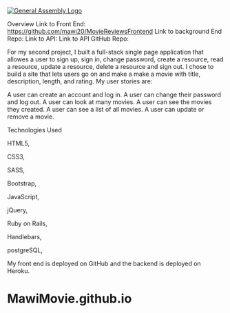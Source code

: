 [![General Assembly Logo](https://camo.githubusercontent.com/1a91b05b8f4d44b5bbfb83abac2b0996d8e26c92/687474703a2f2f692e696d6775722e636f6d2f6b6538555354712e706e67)](https://generalassemb.ly/education/web-development-immersive)

Overview
Link to Front End: https://github.com/mawi20/MovieReviewsFrontend
Link to background End Repo:
Link to API:
Link to API GitHub Repo:

For my second project,
I built a full-stack single page application that allowes a user to sign up, sign in, change password, create a resource, read a resource, update a resource, delete a resource and sign out. I chose to build a site that lets users go on and make a make a movie with title, description, length, and rating. My user stories are:

A user can create an account and log in.
A user can change their password and log out.
A user can look at many movies.
A user can see the movies they created.
A user can see a list of all movies.
A user can update or remove a movie.

Technologies Used

HTML5,

CSS3,

SASS,

Bootstrap,

JavaScript,

jQuery,

Ruby on Rails,

Handlebars,

postgreSQL,

My front end is deployed on GitHub and the backend is deployed on Heroku.

# MawiMovie.github.io
